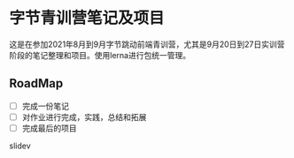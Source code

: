 # 字节青训营笔记及项目

这是在参加2021年8月到9月字节跳动前端青训营，尤其是9月20日到27日实训营阶段的笔记整理和项目。使用lerna进行包统一管理。

## RoadMap

- [ ] 完成一份笔记
- [ ] 对作业进行完成，实践，总结和拓展
- [ ] 完成最后的项目

slidev